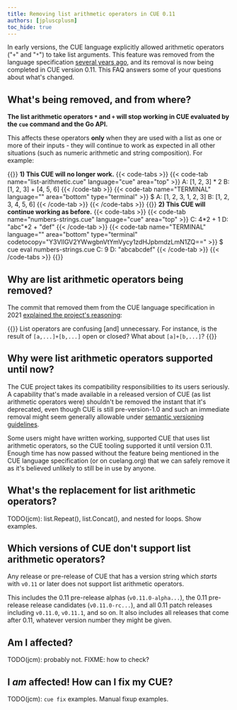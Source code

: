```yaml
---
title: Removing list arithmetic operators in CUE 0.11
authors: [jpluscplusm]
toc_hide: true
---
```


In early versions, the CUE language explicitly allowed arithmetic operators
("`+`" and "`*`") to take list arguments.
This feature was removed from the language specification
[several years ago](https://review.gerrithub.io/plugins/gitiles/cue-lang/cue/+/172f0060cd405f30c5873b793e44300e1a3588cb%5E%21/),
and its removal is now being completed in CUE version 0.11.
This FAQ answers some of your questions about what's changed.

## What's being removed, and from where?

**The list arithmetic operators `*`<!-- syntax* --> and `+` will stop working
in CUE evaluated by the `cue` command and the Go API.**

This affects these operators **only** when they are used with a list as one or
more of their inputs - they will continue to work as expected in all other
situations (such as numeric arithmetic and string composition). For example:

{{<columns>}}
**1) This CUE will no longer work.**
{{< code-tabs >}}
{{< code-tab name="list-arithmetic.cue" language="cue" area="top" >}}
A: [1, 2, 3] * 2
B: [1, 2, 3] + [4, 5, 6]
{{< /code-tab >}}
{{< code-tab name="TERMINAL" language="" area="bottom" type="terminal" >}}
$ 
A: [1, 2, 3, 1, 2, 3]
B: [1, 2, 3, 4, 5, 6]
{{< /code-tab >}}
{{< /code-tabs >}}
{{<columns-separator>}}
**2) This CUE will continue working as before.**
{{< code-tabs >}}
{{< code-tab name="numbers-strings.cue" language="cue" area="top" >}}
C: 4*2 + 1
D: "abc"*2 + "def"
{{< /code-tab >}}
{{< code-tab name="TERMINAL" language="" area="bottom" type="terminal" codetocopy="Y3VlIGV2YWwgbnVtYmVycy1zdHJpbmdzLmN1ZQ==" >}}
$ cue eval numbers-strings.cue
C: 9
D: "abcabcdef"
{{< /code-tab >}}
{{< /code-tabs >}}
{{</columns>}}


## Why are list arithmetic operators being removed?

The commit that removed them from the CUE language specification in 2021
[explained the project's reasoning](https://review.gerrithub.io/plugins/gitiles/cue-lang/cue/+/172f0060cd405f30c5873b793e44300e1a3588cb%5E%21/):

{{<quote>}}
List operators are confusing [and] unnecessary.
For instance, is the result of <code>[a,...]+[b,...]</code> open or closed?
What about <code>[a]+[b,...]</code>?
{{</quote>}}

## Why were list arithmetic operators supported until now?

The CUE project takes its compatibility responsibilities to its users
seriously. A capability that's made available in a released version of CUE (as
list arithmetic operators were) shouldn't be removed the instant that it's
deprecated, even though CUE is still pre-version-1.0 and such an immediate
removal might seem generally allowable under
[semantic versioning guidelines](https://semver.org/#spec-item-5).

Some users might have written working, supported CUE that uses list arithmetic
operators, so the CUE tooling supported it until version 0.11. Enough time has
now passed without the feature being mentioned in the CUE language
specification (or on cuelang.org) that we can safely remove it as it's believed
unlikely to still be in use by anyone.

## What's the replacement for list arithmetic operators?

TODO(jcm): list.Repeat(), list.Concat(), and nested for loops. Show examples.

## Which versions of CUE don't support list arithmetic operators?

Any release or pre-release of CUE that has a version string which *starts* with
`v0.11` or later does not support list arithmetic operators.

This includes the 0.11 pre-release alphas (`v0.11.0-alpha...`), the 0.11
pre-release release candidates (`v0.11.0-rc...`), and all 0.11 patch releases
including `v0.11.0`, `v0.11.1`, and so on. It also includes all releases that
come after 0.11, whatever version number they might be given.

## Am I affected?

TODO(jcm): probably not. FIXME: how to check?

## I *am* affected! How can I fix my CUE?

TODO(jcm): `cue fix` examples. Manual fixup examples.
